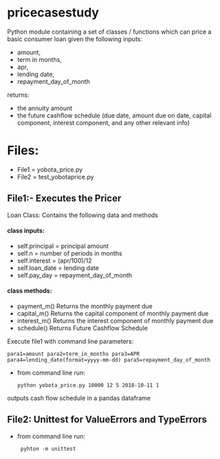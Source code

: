 # pricecasestudy

Python module containing a set of classes / functions which can price a basic consumer loan given the following inputs:
- amount,
- term in months,
- apr,
- lending date,
- repayment_day_of_month

returns:
- the annuity amount
- the future cashflow schedule (due date, amount due on date, capital component, interest component, and any other relevant info)

# Files:
- File1 = yobota_price.py
- File2 = test_yobotaprice.py

## File1:- Executes the Pricer
Loan Class: Contains the following data and methods
#### class inputs:
- self.principal = principal amount
- self.n = number of periods in months
- self.interest = (apr/100)/12
- self.loan_date = lending date
- self.pay_day = repayment_day_of_month
#### class methods: 
- payment_m()  Returns the monthly payment due
- capital_m()  Returns the capital component of monthly payment due
- interest_m()  Returns the interest component of monthly payment due
- schedule() Returns Future Cashflow Schedule

Execute file1 with command line parameters: 

    para1=amount para2=term_in_months para3=APR para4=lending_date(format=yyyy-mm-dd) para5=repayment_day_of_month
  
* from command line run: 

      python yobota_price.py 10000 12 5 2018-10-11 1
          
outputs cash flow schedule in a pandas dataframe

## File2: Unittest for ValueErrors and TypeErrors
* from command line run: 

       pyhton -m unittest


